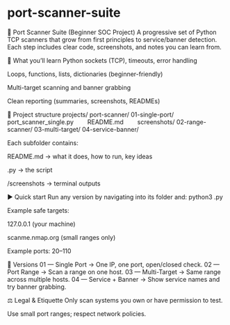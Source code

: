 # port-scanner-suite
🔐 Port Scanner Suite (Beginner SOC Project)
A progressive set of Python TCP scanners that grow from first principles to service/banner detection. Each step includes clear code, screenshots, and notes you can learn from.

🧭 What you’ll learn
Python sockets (TCP), timeouts, error handling

Loops, functions, lists, dictionaries (beginner-friendly)

Multi-target scanning and banner grabbing

Clean reporting (summaries, screenshots, READMEs)

📂 Project structure
projects/
port-scanner/
01-single-port/
  port_scanner_single.py
  README.md
  screenshots/
02-range-scanner/
03-multi-target/
04-service-banner/

Each subfolder contains:

README.md → what it does, how to run, key ideas

.py → the script

/screenshots → terminal outputs

▶️ Quick start
Run any version by navigating into its folder and:
python3 <scriptname>.py

Example safe targets:

127.0.0.1 (your machine)

scanme.nmap.org (small ranges only)

Example ports: 20–110

🔎 Versions
01 — Single Port → One IP, one port, open/closed check.
02 — Port Range → Scan a range on one host.
03 — Multi-Target → Same range across multiple hosts.
04 — Service + Banner → Show service names and try banner grabbing.

⚖️ Legal & Etiquette
Only scan systems you own or have permission to test.

Use small port ranges; respect network policies.

